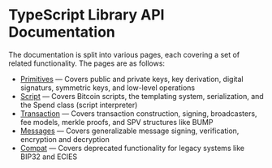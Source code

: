 # TypeScript Library API Documentation

The documentation is split into various pages, each covering a set of related functionality. The pages are as follows:

- [Primitives](./primitives.md) — Covers public and private keys, key derivation, digital signaturs, symmetric keys, and low-level operations
- [Script](./script.md) — Covers Bitcoin scripts, the templating system, serialization, and the Spend class (script interpreter)
- [Transaction](./transaction.md) — Covers transaction construction, signing, broadcasters, fee models, merkle proofs, and SPV structures like BUMP
- [Messages](./messages.md) — Covers generalizable message signing, verification, encryption and decryption
- [Compat](./compat.md) — Covers deprecated functionality for legacy systems like BIP32 and ECIES
